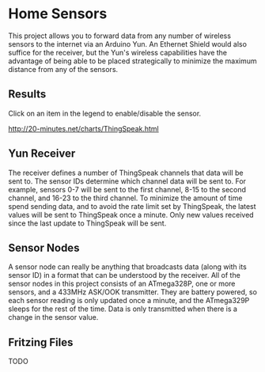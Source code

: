 Home Sensors
==================
This project allows you to forward data from any number of wireless sensors
to the internet via an Arduino Yun. An Ethernet Shield would also suffice for
the receiver, but the Yun's wireless capabilities have the advantage of being
able to be placed strategically to minimize the maximum distance from any of
the sensors.

Results
--------
Click on an item in the legend to enable/disable the sensor.

http://20-minutes.net/charts/ThingSpeak.html

Yun Receiver
--------
The receiver defines a number of ThingSpeak channels that data will be sent to.
The sensor IDs determine which channel data will be sent to. For example,
sensors 0-7 will be sent to the first channel, 8-15 to the second channel, and
16-23 to the third channel. To minimize the amount of time spend sending data,
and to avoid the rate limit set by ThingSpeak, the latest values will be sent
to ThingSpeak once a minute. Only new values received since the last update to
ThingSpeak will be sent.

Sensor Nodes
--------
A sensor node can really be anything that broadcasts data (along with its
sensor ID) in a format that can be understood by the receiver. All of the
sensor nodes in this project consists of an ATmega328P, one or more sensors,
and a 433MHz ASK/OOK transmitter. They are battery powered, so each sensor
reading is only updated once a minute, and the ATmega329P sleeps for the rest
of the time. Data is only transmitted when there is a change in the sensor
value.

Fritzing Files
--------
TODO
